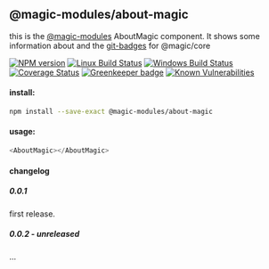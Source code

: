 ## @magic-modules/about-magic

this is the [@magic-modules](https://github.com/magic-modules) AboutMagic component.
It shows some information about
and the [git-badges](https://magic-modules/git-badges/) for @magic/core

[![NPM version][npm-image]][npm-url]
[![Linux Build Status][travis-image]][travis-url]
[![Windows Build Status][appveyor-image]][appveyor-url]
[![Coverage Status][coveralls-image]][coveralls-url]
[![Greenkeeper badge][greenkeeper-image]][greenkeeper-url]
[![Known Vulnerabilities][snyk-image]][snyk-url]

#### install:
```bash
npm install --save-exact @magic-modules/about-magic
```

#### usage:

```javascript
<AboutMagic></AboutMagic>
```

#### changelog

##### 0.0.1
first release.

##### 0.0.2 - unreleased
...

[npm-image]: https://img.shields.io/npm/v/@magic-modules/about-magic.svg
[npm-url]: https://www.npmjs.com/package/@magic-modules/about-magic
[travis-image]: https://img.shields.io/travis/com/magic-modules/about-magic/master
[travis-url]: https://travis-ci.com/magic-modules/about-magic
[appveyor-image]: https://img.shields.io/appveyor/ci/magicmodules/about-magic/master.svg
[appveyor-url]: https://ci.appveyor.com/project/magicmodules/about-magic/branch/master
[coveralls-image]: https://coveralls.io/repos/github/magic-modules/about-magic/badge.svg
[coveralls-url]: https://coveralls.io/github/magic-modules/about-magic
[greenkeeper-image]: https://badges.greenkeeper.io/magic-modules/about-magic.svg
[greenkeeper-url]: https://badges.greenkeeper.io/magic-modules/about-magic.svg
[snyk-image]: https://snyk.io/test/github/magic-modules/about-magic/badge.svg
[snyk-url]: https://snyk.io/test/github/magic-modules/about-magic
